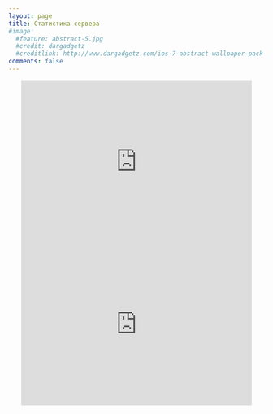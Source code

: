 ```yaml
---
layout: page
title: Статистика сервера
#image:
  #feature: abstract-5.jpg
  #credit: dargadgetz
  #creditlink: http://www.dargadgetz.com/ios-7-abstract-wallpaper-pack-for-iphone-5-and-ipod-touch-retina/
comments: false
---
```


<center>
<iframe id="iframe1" src="https://terraria-servers.com/statistics/chart/daily/players/178/" height="320" width="90%" frameborder="0" marginwidth="0" marginheight="0" scrolling="yes"></iframe>

<iframe id="iframe2" src="https://terraria-servers.com/statistics/chart/daily/uptime/178/" height="320" width="90%" frameborder="0" marginwidth="0" marginheight="0" scrolling="yes"></iframe>
</center>
